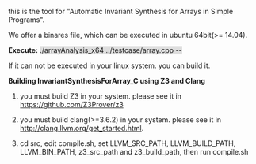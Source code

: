 this is the tool for &quot;Automatic Invariant Synthesis for Arrays in Simple Programs&quot;.

We offer a binares file, which can be executed in ubuntu 64bit(&gt;= 14.04). 

<b>Execute:</b>
<span style="background: #dddddd"><span style="font-weight: normal">./arrayAnalysis_x64 ../testcase/array.cpp --</span></span>


If it can not be executed in your linux system. you can build it.

<b>Building InvariantSynthesisForArray_C using Z3 and Clang</b>

1. you must build Z3  in your system. please see it in https://github.com/Z3Prover/z3

2. you must build clang(&gt;=3.6.2) in your system. please see it in http://clang.llvm.org/get_started.html. 

3. cd src, edit compile.sh, set LLVM_SRC_PATH, LLVM_BUILD_PATH, LLVM_BIN_PATH, z3_src_path and z3_build_path, then run compile.sh
